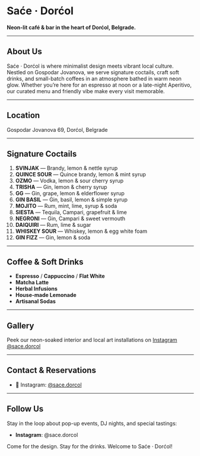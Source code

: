 # Saće · Dorćol

**Neon-lit café & bar in the heart of Dorćol, Belgrade.**

---

## About Us

Saće · Dorćol is where minimalist design meets vibrant local culture. Nestled on Gospodar Jovanova, we serve signature coctails, craft soft drinks, and small-batch coffees in an atmosphere bathed in warm neon glow. Whether you’re here for an espresso at noon or a late-night Aperitivo, our curated menu and friendly vibe make every visit memorable.

---

## Location

Gospodar Jovanova 69, Dorćol, Belgrade

---

## Signature Coctails

1. **SVINJAK** — Brandy, lemon & nettle syrup
2. **QUINCE SOUR** — Quince brandy, lemon & mint syrup
3. **OZMO** — Vodka, lemon & sour cherry syrup
4. **TRISHA** — Gin, lemon & cherry syrup
5. **GG** — Gin, grape, lemon & elderflower syrup
6. **GIN BASIL** — Gin, basil, lemon & simple syrup
7. **MOJITO** — Rum, mint, lime, syrup & soda
8. **SIESTA** — Tequila, Campari, grapefruit & lime
9. **NEGRONI** — Gin, Campari & sweet vermouth
10. **DAIQUIRI** — Rum, lime & sugar
11. **WHISKEY SOUR** — Whiskey, lemon & egg white foam
12. **GIN FIZZ** — Gin, lemon & soda

---

## Coffee & Soft Drinks

- **Espresso** / **Cappuccino** / **Flat White**
- **Matcha Latte**
- **Herbal Infusions**
- **House-made Lemonade**
- **Artisanal Sodas**

---

## Gallery

Peek our neon-soaked interior and local art installations on [Instagram @sace.dorcol](https://www.instagram.com/sace.dorcol)

---

## Contact & Reservations

- 📱 Instagram: [@sace.dorcol](https://www.instagram.com/sace.dorcol)

---

## Follow Us

Stay in the loop about pop-up events, DJ nights, and special tastings:

- **Instagram**: @sace.dorcol

Come for the design. Stay for the drinks. Welcome to Saće · Dorćol!
